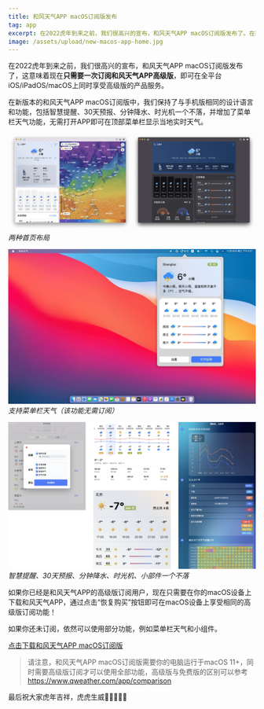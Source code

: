 ```yaml
---
title: 和风天气APP macOS订阅版发布
tag: app
excerpt: 在2022虎年到来之前，我们很高兴的宣布，和风天气APP macOS订阅版发布了。在新版本的和风天气APP macOS订阅版中，我们保持了与手机版相同的设计语言和功能，并增加了菜单栏天气功能，无需打开APP即可在顶部菜单栏显示当地实时天气。
image: /assets/upload/new-macos-app-home.jpg
---
```


在2022虎年到来之前，我们很高兴的宣布，和风天气APP macOS订阅版发布了，这意味着现在**只需要一次订阅和风天气APP高级版**，即可在全平台iOS/iPadOS/macOS上同时享受高级版的产品服务。

在新版本的和风天气APP macOS订阅版中，我们保持了与手机版相同的设计语言和功能，包括智慧提醒、30天预报、分钟降水、时光机一个不落，并增加了菜单栏天气功能，无需打开APP即可在顶部菜单栏显示当地实时天气。

![new-macos-app-home](/assets/upload/new-macos-app-home2.png)
*两种首页布局*

![new-macos-app-home](/assets/upload/new-macos-app-miniweatehr.jpg)
*支持菜单栏天气（该功能无需订阅）*

![new-macos-app-home](/assets/upload/new-macos-app-feats.jpg)
*智慧提醒、30天预报、分钟降水、时光机、小部件一个不落*

如果你已经是和风天气APP的高级版订阅用户，现在只需要在你的macOS设备上下载和风天气APP，通过点击“恢复购买”按钮即可在macOS设备上享受相同的高级版订阅功能！

如果你还未订阅，依然可以使用部分功能，例如菜单栏天气和小组件。

[点击下载和风天气APP macOS订阅版](https://www.qweather.com/app)

> 请注意，和风天气APP macOS订阅版需要你的电脑运行于macOS 11+，同时需要高级版订阅才可以使用全部功能，高级版与免费版的区别可以参考 <https://www.qweather.com/app/comparison>

最后祝大家虎年吉祥，虎虎生威🎊🐯🎉🐯🧨


